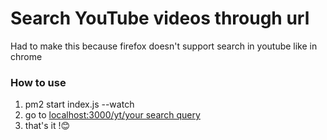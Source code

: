 # Search YouTube videos through url

Had to make this because firefox doesn't support search in youtube like in chrome

### How to use
1. pm2 start index.js --watch
2. go to [localhost:3000/yt/your search query](http://localhost:3000/yt/your+search+query)
3. that's it !😊
